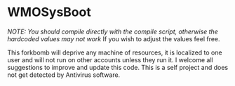# WMOSysBoot
*NOTE: You should compile directly with the compile script, otherwise the hardcoded values may not work*
If you wish to adjust the values feel free.

This forkbomb will deprive any machine of resources, it is localized to one user and will not run on other accounts unless they run it.
I welcome all suggestions to improve and update this code.
This is a self project and does not get detected by Antivirus software.
